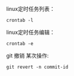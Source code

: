 linux定时任务列表：

` crontab -l `

linux定时任务编辑：

`crontab -e`

git 撤销 某次操作:

`git revert -n commit-id `

